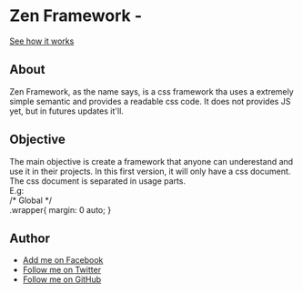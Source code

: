# Zen Framework - 
[See how it works](http://igorfelipee.github.io/zen-framework)
## About ##
Zen Framework, as the name says, is a css framework tha uses a extremely simple semantic and provides a readable css code. It does not provides JS yet, but in futures updates it'll.
## Objective ##
The main objective is create a framework that anyone can underestand and use it in their projects. In this first version, it will only have a css document.
The css document is separated in usage parts. <br>
E.g:<br>
/* Global */ <br>
.wrapper{
  margin: 0 auto;
}
## Author ##
* [Add me on Facebook](https://www.facebook.com/igor.felipe.198765)
* [Follow me on Twitter](http://twitter.com/igorfelipee)
* [Follow me on GitHub](http://github.com/igorfelipee)
